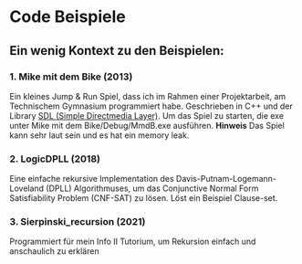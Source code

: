 # Code Beispiele

## Ein wenig Kontext zu den Beispielen:

### 1. Mike mit dem Bike (2013)
Ein kleines Jump & Run Spiel, dass ich im Rahmen einer Projektarbeit, am Technischem Gymnasium programmiert habe.
Geschrieben in C++ und der Library [SDL (Simple Directmedia Layer)](http://www.libsdl.org/).
Um das Spiel zu starten, die exe unter Mike mit dem Bike/Debug/MmdB.exe ausführen.
**Hinweis** Das Spiel kann sehr laut sein und es hat ein memory leak.

### 2. LogicDPLL (2018)
Eine einfache rekursive Implementation des Davis-Putnam-Logemann-Loveland (DPLL) Algorithmuses, um das Conjunctive Normal Form Satisfiability Problem (CNF-SAT) zu lösen.
Löst ein Beispiel Clause-set.

### 3. Sierpinski_recursion (2021)
Programmiert für mein Info II Tutorium, um Rekursion einfach und anschaulich zu erklären
